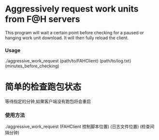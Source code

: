 # Aggressively request work units from F@H servers
This program will wait a certain point before checking for a paused or hanging work unit download. It will then fully reload the client.
### Usage
./aggressive_work_request (path/to/FAHClient) (path/to/log.txt) (minutes_before_checking)

# 简单的检查跑包状态
等待指定的分钟,如果客户端没有跑包将会重启
### 使用方法
./aggressive_work_request (FAHClient 控制脚本位置) (日志文件位置) (检查间隔分钟)
